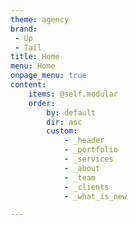 ```yaml
---
theme: agency
brand:
 - Up
 - Tail
title: Home
menu: Home
onpage_menu: true
content:
    items: @self.modular
    order:
        by: default
        dir: asc
        custom:
            - _header
            - _portfolio
            - _services
            - _about
            - _team
            - _clients
            - _what_is_new

---
```



